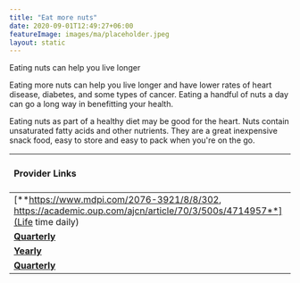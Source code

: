 ```yaml
---
title: "Eat more nuts"
date: 2020-09-01T12:49:27+06:00
featureImage: images/ma/placeholder.jpeg
layout: static
---
```


Eating nuts can help you live longer

Eating more nuts can help you live longer and have lower rates of heart disease, diabetes, and some types of cancer. Eating a handful of nuts a day can go a long way in benefitting your health.

Eating nuts as part of a healthy diet may be good for the heart. Nuts contain unsaturated fatty acids and other nutrients. They are a great inexpensive snack food, easy to store and easy to pack when you're on the go.

| Provider Links      | Free or Paid  |  
| :-----------          | :--------------:      |  
| [**https://www.mdpi.com/2076-3921/8/8/302, https://academic.oup.com/ajcn/article/70/3/500s/4714957**](Life time daily) | Online | 
| [**Quarterly**](BBC) | Online | 
| [**Yearly**](Nutmad) | Online | 
| [**Quarterly**](Nutspick) |  | 
  

<br/><br/>






